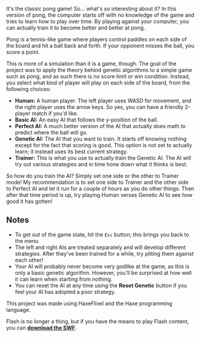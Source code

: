 It's the classic pong game! So… what's so interesting about it? In this version of pong, the computer starts off with no knowledge of the game and tries to learn how to play over time. By playing against your computer, you can actually train it to become better and better at pong.

Pong is a tennis-like game where players control paddles on each side of the board and hit a ball back and forth. If your opponent misses the ball, you score a point.

This is more of a simulation than it is a game, though. The goal of the project was to apply the theory behind genetic algorithms to a simple game such as pong, and as such there is no score limit or win condition. Instead, you select what kind of player will play on each side of the board, from the following choices:

* **Human:** A human player. The left player uses WASD for movement, and the right player uses the arrow keys. So yes, you can have a friendly 2-player match if you'd like.
* **Basic AI:** An easy AI that follows the y-position of the ball.
* **Perfect AI:** A much better version of the AI that actually does math to predict where the ball will go.
* **Genetic AI:** The AI that you want to train. It starts off knowing nothing except for the fact that scoring is good. This option is not set to actually learn; it instead uses its best current strategy.
* **Trainer:** This is what you use to actually train the Genetic AI. The AI will try out various strategies and in time hone down what it thinks is best.

So how do you train the AI? Simply set one side or the other to Trainer mode! My recommendation is to set one side to Trainer and the other side to Perfect AI and let it run for a couple of hours as you do other things. Then after that time period is up, try playing Human verses Genetic AI to see how good it has gotten!

## Notes

* To get out of the game state, hit the `Esc` button; this brings you back to the menu
* The left and right AIs are treated separately and will develop different strategies. After they've been trained for a while, try pitting them against each other!
* Your AI will probably never become very godlike at the game, as this is only a basic genetic algorithm. However, you'll be surprised at how well it can learn when starting from nothing.
* You can reset the AI at any time using the **Reset Genetic** button if you feel your AI has adopted a poor strategy.

This project was made using HaxeFlixel and the Haxe programming language.

Flash is no longer a thing, but if you have the means to play Flash content, you can **[download the SWF](https://drive.google.com/file/d/1kVsZD22RyCR12ywrvUY8A34v0vuQt-VT/view?usp=sharing)**.